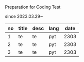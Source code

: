 Preparation for Coding Test

since 2023.03.29~

|no|title|desc|lang|date|
|---|---|---|---|---|
|1|te|te|pyt|2303|
|2|te|te|pyt|2303|
|3|te|te|pyt|2303|
